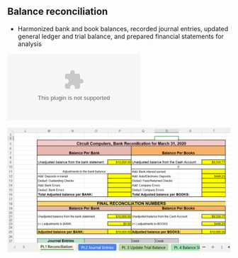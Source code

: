 ## Balance reconciliation
- Harmonized bank and book balances, recorded journal entries, updated general ledger and trial balance, and prepared financial statements for analysis

![View/download report](https://github.com/rizsocial/Accounting/blob/main/Balance%20reconciliation/4.%20Accounting%20project.xlsx)

![screenshot](https://github.com/rizsocial/Accounting/blob/main/Balance%20reconciliation/4.png)
